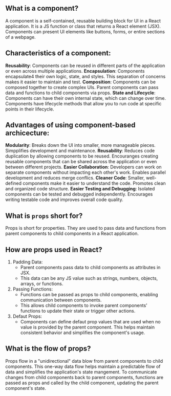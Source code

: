 ## What is a component?
A component is a self-contained, reusable building block for UI in a React application.
It is a JS function or class that returns a React element (JSX).
Components can present UI elements like buttons, forms, or entire sections of a webpage.

## Characteristics of a component:
**Reusability**: Components can be reused in different parts of the application or even across multiple applications.
**Encapsulation**: Components encapsulate4 their own logic, state, and styles. This separation of concerns makes it easier to maintain and test.
**Composition**: Components can be composed together to create complex UIs. Parent components can pass data and functions to child components via props.
**State and Lifecycle**: Components can have their own internal state, which can change over time. Components have lifecycle methods that allow you to run code at specific points in their lifecycle.

## Advantages of using component-based archicecture:

**Modularity**: Breaks down the UI into smaller, more manageable pieces. Simpplifies development and maintenance.
**Reusability**: Reduces code duplication by allowing components to be reused. Encouranges creating reusable components that can be shared across the application or even between different projects.
**Easier Collaboration**: Developers can work on separate components without impacting each other's work. Enables parallel development and reduces merge conflics.
**Cleaner Code**: Smaller, well-defined components make it easier to understand the code. Promotes clean and organized code structure.
**Easier Testing and Debugging**: Isolated components can be tested and debugged independently. Encourages writing testable code and improves overall code quality.

## What is `props` short for?
Props is short for properties. They are used to pass data and functions from parent components to child components in a React application.

## How are props used in React?
1. Padding Data:
    - Parent components pass data to child components as attributes in JSX.
    - This data can be any JS value such as strings, numbers, objects, arrays, or functions.
2. Passing Functions:
    - Functions can be passed as props to child components, enabling communication between components.
    - This allows child components to invoke parent components' functions to update their state or trigger other actions.
3. Defaut Props:
    - Components can define defaut prop values that are used when no value is provided by the parent component.
    This helps maintain consistent behavior and simplifies the component's usage.

## What is the flow of props?
Props flow in a "unidirectional" data blow from parent components to child components. This one-way data flow helps maintain a predictable flow of data and simplifies the application's state mangement. To communicate changes from child components back to parent components, functions are passed as props and called by the child component, updating the parent component's state.
